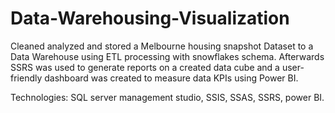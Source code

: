 # Data-Warehousing-Visualization
Cleaned analyzed and stored a Melbourne housing snapshot Dataset to a Data  Warehouse using ETL processing with snowflakes schema. Afterwards SSRS  was used to generate reports on a created data cube and a user-friendly  dashboard was created to measure data KPIs using Power BI. 

Technologies: SQL server management studio, SSIS, SSAS, SSRS, power BI.
